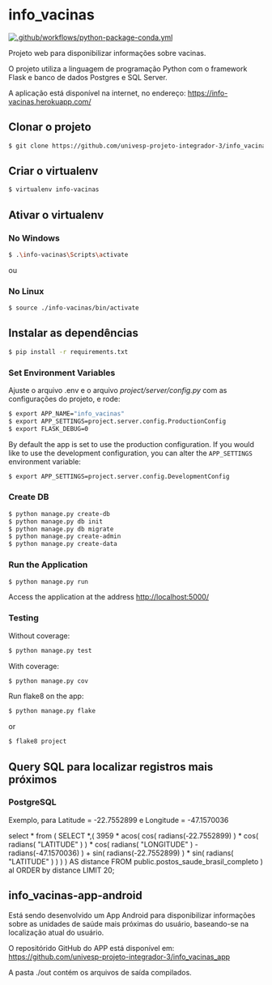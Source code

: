 # info_vacinas

[![.github/workflows/python-package-conda.yml](https://github.com/univesp-projeto-integrador-3/info_vacinas/actions/workflows/python-package-conda.yml/badge.svg?branch=main)](https://github.com/univesp-projeto-integrador-3/info_vacinas/actions/workflows/python-package-conda.yml)

Projeto web para disponibilizar informações sobre vacinas.

O projeto utiliza a linguagem de programação Python com o framework Flask
e banco de dados Postgres e SQL Server.

A aplicação está disponível na internet, no endereço: 
https://info-vacinas.herokuapp.com/

## Clonar o projeto

```sh
$ git clone https://github.com/univesp-projeto-integrador-3/info_vacinas.git
```

## Criar o virtualenv

```sh
$ virtualenv info-vacinas
```


## Ativar o virtualenv

### No Windows
```sh
$ .\info-vacinas\Scripts\activate
```

ou 

### No Linux
```sh
$ source ./info-vacinas/bin/activate
```

## Instalar as dependências

```sh
$ pip install -r requirements.txt
```

### Set Environment Variables

Ajuste o arquivo .env e o arquivo *project/server/config.py* com as 
configurações do projeto, e rode:

```sh
$ export APP_NAME="info_vacinas"
$ export APP_SETTINGS=project.server.config.ProductionConfig
$ export FLASK_DEBUG=0
```

By default the app is set to use the production configuration. If you would 
like to use the development configuration, you can alter the `APP_SETTINGS` 
environment variable:

```sh
$ export APP_SETTINGS=project.server.config.DevelopmentConfig
```

### Create DB

```sh
$ python manage.py create-db
$ python manage.py db init
$ python manage.py db migrate
$ python manage.py create-admin
$ python manage.py create-data
```

### Run the Application

```sh
$ python manage.py run
```

Access the application at the address [http://localhost:5000/](http://localhost:5000/)

### Testing

Without coverage:

```sh
$ python manage.py test
```

With coverage:

```sh
$ python manage.py cov
```

Run flake8 on the app:

```sh
$ python manage.py flake
```

or

```sh
$ flake8 project
```

## Query SQL para localizar registros mais próximos

### PostgreSQL

Exemplo, para Latitude = -22.7552899 e Longitude = -47.1570036

select * from (
SELECT  *,( 3959 * acos( cos( radians(-22.7552899) ) * cos( radians( "LATITUDE" ) ) * cos( radians( "LONGITUDE" ) - radians(-47.1570036) ) + sin( radians(-22.7552899) ) * sin( radians( "LATITUDE" ) ) ) ) AS distance 
FROM 
	public.postos_saude_brasil_completo
) al
ORDER by
	distance
LIMIT 20;



## info_vacinas-app-android

Está sendo desenvolvido um App Android para disponibilizar informações sobre 
as unidades de saúde mais próximas do usuário, baseando-se na localização atual 
do usuário.

O repositórido GitHub do APP está disponível em:
https://github.com/univesp-projeto-integrador-3/info_vacinas_app

A pasta ./out contém os arquivos de saída compilados.

